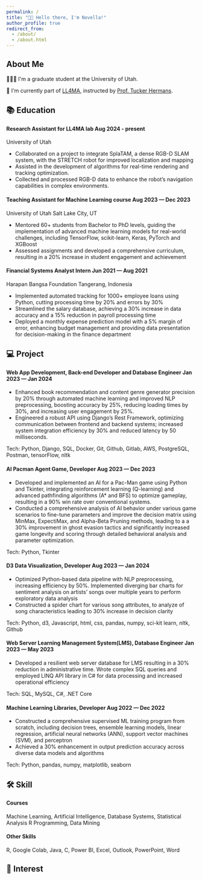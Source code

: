 ```yaml
---
permalink: /
title: "👋🏼 Hello there, I'm Novella!"
author_profile: true
redirect_from: 
  - /about/
  - /about.html
---
```


## About Me
  👩🏻‍💻 I'm a graduate student at the University of Utah.

  🔬 I'm currently part of [LL4MA](https://robot-learning.cs.utah.edu/), instructed by [Prof. Tucker Hermans](https://robot-learning.cs.utah.edu/thermans).

## 📚 Education

#### Research Assistant for LL4MA lab Aug 2024 - present
University of Utah

- Collaborated on a project to integrate SplaTAM, a dense RGB-D SLAM system, with the STRETCH robot for improved localization and mapping
- Assisted in the development of algorithms for real-time rendering and tracking optimization.
- Collected and processed RGB-D data to enhance the robot’s navigation capabilities in complex environments.

#### Teaching Assistant for Machine Learning course Aug 2023 — Dec 2023
University of Utah Salt Lake City, UT
- Mentored 60+ students from Bachelor to PhD levels, guiding the implementation of advanced machine learning models for
real-world challenges, including TensorFlow, scikit-learn, Keras, PyTorch and XGBoost
- Assessed assignments and developed a comprehensive curriculum, resulting in a 20% increase in student engagement and achievement

#### Financial Systems Analyst Intern Jun 2021 — Aug 2021
Harapan Bangsa Foundation Tangerang, Indonesia 
- Implemented automated tracking for 1000+ employee loans using Python, cutting processing time by 20% and errors by 30%
- Streamlined the salary database, achieving a 30% increase in data accuracy and a 15% reduction in payroll processing time
- Deployed a monthly expense prediction model with a 5% margin of error, enhancing budget management and providing data presentation for decision-making in the finance department

## 💻 Project 

#### Web App Development, Back-end Developer and Database Engineer Jan 2023 — Jan 2024

- Enhanced book recommendation and content genre generator precision by 20% through automated machine learning and
improved NLP preprocessing, boosting accuracy by 25%, reducing loading times by 30%, and increasing user engagement by 25%.
- Engineered a robust API using Django’s Rest Framework, optimizing communication between frontend and backend systems;
increased system integration efficiency by 30% and reduced latency by 50 milliseconds.

Tech: Python, Django, SQL, Docker, Git, Github, Gitlab, AWS, PostgreSQL, Postman, tensorFlow, nltk

#### AI Pacman Agent Game, Developer Aug 2023 — Dec 2023
- Developed and implemented an AI for a Pac-Man game using Python and Tkinter, integrating reinforcement learning (Q-learning)
and advanced pathfinding algorithms (A* and BFS) to optimize gameplay, resulting in a 90% win rate over conventional systems.
- Conducted a comprehensive analysis of AI behavior under various game scenarios to fine-tune parameters and improve the decision matrix using MinMax, ExpectiMax, and Alpha-Beta Pruning methods, leading to a a 30% improvement in ghost evasion tactics and significantly increased game longevity and scoring through detailed behavioral analysis and parameter optimization.

Tech: Python, Tkinter

#### D3 Data Visualization, Developer Aug 2023 — Jan 2024
- Optimized Python-based data pipeline with NLP preprocessing, increasing efficiency by 50%. Implemented diverging bar charts for
sentiment analysis on artists’ songs over multiple years to perform exploratory data analysis
- Constructed a spider chart for various song attributes, to analyze of song characteristics leading to 30% increase in decision clarity 

Tech: Python, d3, Javascript, html, css, pandas, numpy, sci-kit learn, nltk, Github

#### Web Server Learning Management System(LMS), Database Engineer Jan 2023 — May 2023
- Developed a resilient web server database for LMS resulting in a 30% reduction in administrative time. Wrote complex SQL queries and employed LINQ API library in C# for data processing and increased operational efficiency

Tech: SQL, MySQL, C#, .NET Core 

#### Machine Learning Libraries, Developer Aug 2022 — Dec 2022
- Constructed a comprehensive supervised ML training program from scratch, including decision trees, ensemble learning models, linear regression, artificial neural networks (ANN), support vector machines (SVM), and perceptron
- Achieved a 30% enhancement in output prediction accuracy across diverse data models and algorithms 

Tech: Python, pandas, numpy, matplotlib, seaborn

## 🛠️ Skill

#### Courses 
Machine Learning, Artificial Intelligence, Database Systems, Statistical Analysis R Programming, Data Mining 

#### Other Skills 
R, Google Colab, Java, C, Power BI, Excel, Outlook, PowerPoint, Word

## 🚀 Interest